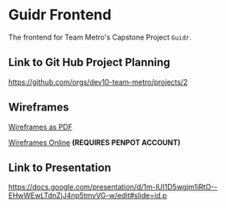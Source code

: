 # Guidr Frontend

The frontend for Team Metro's Capstone Project `Guidr`.

## Link to Git Hub Project Planning

https://github.com/orgs/dev10-team-metro/projects/2

## Wireframes

[Wireframes as PDF](./guidr-plan.pdf)

[Wireframes Online](https://design.penpot.app/#/workspace/04e8cd50-3a94-11ed-a5c2-cf2300df1f4f/fc9f7470-3b59-11ed-a5c2-cf2300df1f4f) **(REQUIRES PENPOT ACCOUNT)**

## Link to Presentation

https://docs.google.com/presentation/d/1m-lUI1D5wgjm1iRtO--EHwWEwLTdnZjJ4np5tmvVG-w/edit#slide=id.p
